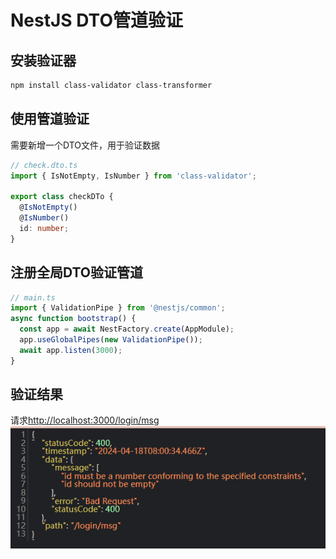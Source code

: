 # NestJS DTO管道验证

## 安装验证器

```bash
npm install class-validator class-transformer

```

## 使用管道验证

需要新增一个DTO文件，用于验证数据

```ts
// check.dto.ts
import { IsNotEmpty, IsNumber } from 'class-validator';

export class checkDTo {
  @IsNotEmpty()
  @IsNumber()
  id: number;
}

```

## 注册全局DTO验证管道
  
```ts
// main.ts
import { ValidationPipe } from '@nestjs/common';
async function bootstrap() {
  const app = await NestFactory.create(AppModule);
  app.useGlobalPipes(new ValidationPipe());
  await app.listen(3000);
}
```

## 验证结果

请求<http://localhost:3000/login/msg>
![Alt text](./image/DTO.png)
